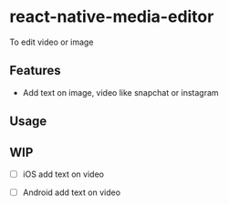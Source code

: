 
# react-native-media-editor

To edit video or image

## Features
- Add text on image, video like snapchat or instagram

## Usage

## WIP
- [ ] iOS add text on video
- [ ] Android add text on video

